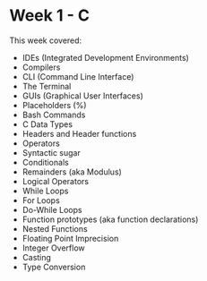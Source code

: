 # Week 1 - C
This week covered:

* IDEs (Integrated Development Environments)
* Compilers
* CLI (Command Line Interface)
* The Terminal
* GUIs (Graphical User Interfaces)
* Placeholders (%)
* Bash Commands
* C Data Types
* Headers and Header functions
* Operators
* Syntactic sugar
* Conditionals
* Remainders (aka Modulus)
* Logical Operators
* While Loops
* For Loops
* Do-While Loops
* Function prototypes (aka function declarations)
* Nested Functions
* Floating Point Imprecision
* Integer Overflow
* Casting
* Type Conversion
